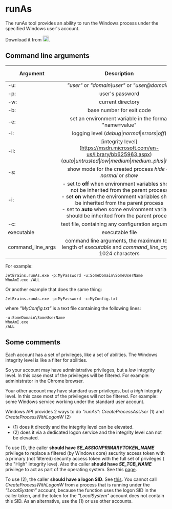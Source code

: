 # runAs

The runAs tool provides an ability to run the Windows process under the specified Windows user's account.

Download it from [<img src="https://www.nuget.org/Content/Logos/nugetlogo.png" height="18">](https://www.nuget.org/packages/JetBrains.runAs/).

## Command line arguments

| Argument | Description | Optional | Default value|
| ------------- |:-------------:|:-------------:|:-------------:|
| -u:  | *"user"* or *"domain\user"* or *"user@domain"* |||
| -p:   | user's password | X | empty |
| -w: | current directory | X | empty |
| -b: | base number for exit code | X | -100000 |
| -e: | set an environment variable in the format "name=value" | X | |
| -l: | logging level (*debug*\|*normal*\|*errors*\|*off*) | X | *normal* |
| -il: | [integrity level] (https://msdn.microsoft.com/en-us/library/bb625963.aspx)(*auto*\|*untrusted*\|*low*\|*medium*\|*medium_plus*\|*high*) | X | *auto* |
| -s: | show mode for the created process *hide* or *normal* or *show* | X | *hide* |
| -i: |- set to **off** when environment variables should not be inherited from the parent process<br/>- set **on** when the environment variables should be inherited from the  parent process<br/>- set to **auto** when some environment variables should be inherited from the parent process| X | *auto* |
| -c: | text file, containing any configuration arguments | | |
| executable | executable file | | |
| command_line_args | command line arguments, the maximum total length of *executable* and *command_line_args* is 1024 characters | X | empty |

For example:

`JetBrains.runAs.exe -p:MyPassword -u:SomeDomain\SomeUserName WhoAmI.exe /ALL`

Or another example that does the same thing:

`JetBrains.runAs.exe -p:MyPassword -c:MyConfig.txt`

where _"MyConfig.txt"_ is a text file containing the following lines:
```
-u:SomeDomain\SomeUserName
WhoAmI.exe
/ALL
```

## Some comments

Each account has a set of privileges, like a set of abilities.
The Windows integrity level is like a filter for abilities.

So your account may have administrative privileges, but a _low_ integrity level. In this case most of the privileges will be filtered. For example: administrator in the Chrome browser.

Your other account may have standard user privileges, but a _high_ integrity level. In this case most of the privileges will not be filtered. For example: some Windows service working under the standard user account.

Windows API provides 2 ways to do _"runAs"_:
_CreateProcessAsUser_ (1) and _CreateProcessWithLogonW_ (2)

* (1) does it directly and the integrity level can be elevated.
* (2) does it via a dedicated logon service and the integrity level can not be elevated.

To use (1), the caller **should have _SE_ASSIGNPRIMARYTOKEN_NAME_** privilege to replace a filtered (by Windows core) security access token with a primary (not filtered) security access token with the full set of privileges ( the "High" integrity leve). Also the caller **should have _SE_TCB_NAME_** privilege to act as part of the operating system. See this [page](https://msdn.microsoft.com/ru-ru/library/windows/desktop/ms682429(v=vs.85).aspx).

To use (2), the caller **should have a logon SID**. See [this](https://msdn.microsoft.com/en-us/library/windows/desktop/ms682431(v=vs.85).aspx).
You cannot call _CreateProcessWithLogonW_ from a process that is running under the _"LocalSystem"_ account, because the function uses the logon SID in the caller token, and the token for the _"LocalSystem"_ account does not contain this SID. As an alternative, use the (1) or use other accounts.
